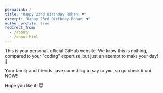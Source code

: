 ```yaml
---
permalink: /
title: "Happy 23rd Birthday Rohan! ♥️"
excerpt: "Happy 23rd Birthday Rohan! ♥️"
author_profile: true
redirect_from: 
  - /about/
  - /about.html
---
```




This is your personal, official GitHub website. 
We know this is nothing, compared to your "coding" expertise, but just an attempt to make your day! 🥰



Your family and friends have something to say to you, so go check it out NOW!!


Hope you like it! 😇 
